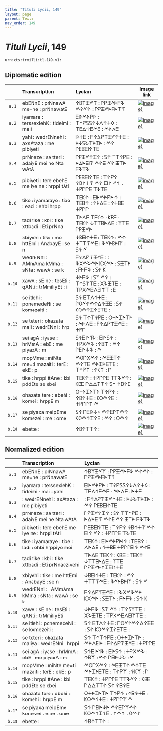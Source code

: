 ```yaml
---
title: "Tituli Lycii, 149"
layout: page
parent: Texts
nav_order: 149
---
```




# *Tituli Lycii*, 149




`urn:cts:trmilli:tl.149.v1:`

## Diplomatic edition

|  | Transcription | Lycian | Image link |
| :---: | :------ | :------ | --- |
| `a.1` | ebENnE : prNnawA me=ne : prNnawatE | 𐊁𐊂𐊚𐊑𐊏𐊚 : 𐊓𐊕𐊑𐊏𐊀𐊇𐊙 𐊎𐊁𐊏𐊁 : 𐊓𐊕𐊑𐊏𐊀𐊇𐊀𐊗𐊚 |[![image)](http://www.homermultitext.org/iipsrv?IIIF=/project/homer/pyramidal/deepzoom/lycian/hc/v1/2007.02.0170.tif/pct:3.162,2.394,96.15,26.33/100,/0/default.jpg)](http://www.homermultitext.org/ict2/?urn=urn:cite2:lycian:hc.v1:2007.02.0170@0.03162,0.02394,0.9615,0.2633) |
| `a.2` | iyamara : terssexlehK : tideimi : mali | 𐊆𐊊𐊀𐊎𐊀𐊕𐊀 : 𐊗𐊁𐊕𐊖𐊖𐊁𐊜𐊍𐊁𐊛𐊔 : 𐊗𐊆𐊅𐊁𐊆𐊎𐊆 : 𐊎𐊀𐊍𐊆 |[![image)](http://www.homermultitext.org/iipsrv?IIIF=/project/homer/pyramidal/deepzoom/lycian/hc/v1/2007.02.0170.tif/pct:1.216,19.15,96.15,26.33/100,/0/default.jpg)](http://www.homermultitext.org/ict2/?urn=urn:cite2:lycian:hc.v1:2007.02.0170@0.01216,0.1915,0.9615,0.2633) |
| `a.3` | yahi : wedrENnehi : axsAtaza : me pibiyeti | 𐊊𐊀𐊛𐊆 : 𐊇𐊁𐊅𐊕𐊚𐊑𐊏𐊁𐊛𐊆 : 𐊀𐊜𐊖𐊙𐊗𐊀𐊈𐊀 : 𐊎𐊁 𐊓𐊆𐊂𐊆𐊊𐊁𐊗𐊆 |[![image)](http://www.homermultitext.org/iipsrv?IIIF=/project/homer/pyramidal/deepzoom/lycian/hc/v1/2007.02.0170.tif/pct:0.081,38.03,99.92,22.87/100,/0/default.jpg)](http://www.homermultitext.org/ict2/?urn=urn:cite2:lycian:hc.v1:2007.02.0170@0.0008107,0.3803,0.9992,0.2287) |
| `a.4` | prNneze : se tteri : adaiyE mei ne Nta wAtA | 𐊓𐊕𐊑𐊏𐊁𐊈𐊁 : 𐊖𐊁 𐊗𐊗𐊁𐊕𐊆 : 𐊀𐊅𐊀𐊆𐊊𐊚 𐊎𐊁𐊆 𐊏𐊁 𐊑𐊗𐊀 𐊇𐊙𐊗𐊙 |[![image)](http://www.homermultitext.org/iipsrv?IIIF=/project/homer/pyramidal/deepzoom/lycian/hc/v1/2007.02.0170.tif/pct:0.081,52.79,98.42,26.6/100,/0/default.jpg)](http://www.homermultitext.org/ict2/?urn=urn:cite2:lycian:hc.v1:2007.02.0170@0.0008107,0.5279,0.9842,0.2660) |
| `a.5` | pibiyeti : tere ebehE me iye ne : hrppi tAti | 𐊓𐊆𐊂𐊆𐊊𐊁𐊗𐊆 : 𐊗𐊁𐊕𐊁 𐊁𐊂𐊁𐊛𐊚 𐊎𐊁 𐊆𐊊𐊁 𐊏𐊁 : 𐊛𐊕𐊓𐊓𐊆 𐊗𐊙𐊗𐊆 |[![image)](http://www.homermultitext.org/iipsrv?IIIF=/project/homer/pyramidal/deepzoom/lycian/hc/v1/2007.02.0170.tif/pct:0.081,70.21,99.84,26.33/100,/0/default.jpg)](http://www.homermultitext.org/ict2/?urn=urn:cite2:lycian:hc.v1:2007.02.0170@0.0008107,0.7021,0.9984,0.2633) |
| `b.6` | tike : iyamaraye : tibe : eadi : ehbi hrpp | 𐊗𐊆𐊋𐊁 : 𐊆𐊊𐊀𐊎𐊀𐊕𐊀𐊊𐊁 : 𐊗𐊆𐊂𐊁 : 𐊁𐊀𐊅𐊆 : 𐊁𐊛𐊂𐊆 𐊛𐊕𐊓𐊓 |[![image)](http://www.homermultitext.org/iipsrv?IIIF=/project/homer/pyramidal/deepzoom/lycian/hc/v1/2007.02.0171.tif/pct:6.607,4.212,92.22,10.56/100,/0/default.jpg)](http://www.homermultitext.org/ict2/?urn=urn:cite2:lycian:hc.v1:2007.02.0171@0.06607,0.04212,0.9222,0.1056) |
| `b.7` | tadi tike : kbi : tike xttbadi : Eti prNna | 𐊗𐊀𐊅𐊆 𐊗𐊆𐊋𐊁 : 𐊋𐊂𐊆 : 𐊗𐊆𐊋𐊁 𐊜𐊗𐊗𐊂𐊀𐊅𐊆 : 𐊚𐊗𐊆 𐊓𐊕𐊑𐊏𐊀 |[![image)](http://www.homermultitext.org/iipsrv?IIIF=/project/homer/pyramidal/deepzoom/lycian/hc/v1/2007.02.0171.tif/pct:5.998,11.76,92.22,10.56/100,/0/default.jpg)](http://www.homermultitext.org/ict2/?urn=urn:cite2:lycian:hc.v1:2007.02.0171@0.05998,0.1176,0.9222,0.1056) |
| `b.8` | xbiyehi : tike : me httEmi : AnabayE : se n | 𐊜𐊂𐊆𐊊𐊁𐊛𐊆 : 𐊗𐊆𐊋𐊁 : 𐊎𐊁 𐊛𐊗𐊗𐊚𐊎𐊆 : 𐊙𐊏𐊀𐊂𐊀𐊊𐊚 : 𐊖𐊁 𐊏 |[![image)](http://www.homermultitext.org/iipsrv?IIIF=/project/homer/pyramidal/deepzoom/lycian/hc/v1/2007.02.0171.tif/pct:5.811,18.11,92.22,10.56/100,/0/default.jpg)](http://www.homermultitext.org/ict2/?urn=urn:cite2:lycian:hc.v1:2007.02.0171@0.05811,0.1811,0.9222,0.1056) |
| `b.9` | wedrENni : : AMmAma kMma : sNta : wawA : se k | 𐊇𐊁𐊅𐊕𐊚𐊑𐊏𐊆 : : 𐊙𐊐𐊎𐊙𐊎𐊀 𐊋𐊐𐊎𐊀 : 𐊖𐊑𐊗𐊀 : 𐊇𐊀𐊇𐊙 : 𐊖𐊁 𐊋 |[![image)](http://www.homermultitext.org/iipsrv?IIIF=/project/homer/pyramidal/deepzoom/lycian/hc/v1/2007.02.0171.tif/pct:5.53,25.05,92.22,10.56/100,/0/default.jpg)](http://www.homermultitext.org/ict2/?urn=urn:cite2:lycian:hc.v1:2007.02.0171@0.05530,0.2505,0.9222,0.1056) |
| `b.10` | xawA : sE ne : tesEti : qANti : trMmiliyEt : i | 𐊜𐊀𐊇𐊙 : 𐊖𐊚 𐊏𐊁 : 𐊗𐊁𐊖𐊚𐊗𐊆 : 𐊌𐊙𐊑𐊗𐊆 : 𐊗𐊕𐊐𐊎𐊆𐊍𐊆𐊊𐊚𐊗 : 𐊆 |[![image)](http://www.homermultitext.org/iipsrv?IIIF=/project/homer/pyramidal/deepzoom/lycian/hc/v1/2007.02.0171.tif/pct:5.108,32.6,92.22,10.56/100,/0/default.jpg)](http://www.homermultitext.org/ict2/?urn=urn:cite2:lycian:hc.v1:2007.02.0171@0.05108,0.3260,0.9222,0.1056) |
| `b.11` | se itlehi : ponemedeNi : se komezeiti : | 𐊖𐊁 𐊆𐊗𐊍𐊁𐊛𐊆 : 𐊓𐊒𐊏𐊁𐊎𐊁𐊅𐊁𐊑𐊆 : 𐊖𐊁 𐊋𐊒𐊎𐊁𐊈𐊁𐊆𐊗𐊆 : |[![image)](http://www.homermultitext.org/iipsrv?IIIF=/project/homer/pyramidal/deepzoom/lycian/hc/v1/2007.02.0171.tif/pct:4.92,38.62,92.22,10.56/100,/0/default.jpg)](http://www.homermultitext.org/ict2/?urn=urn:cite2:lycian:hc.v1:2007.02.0171@0.04920,0.3862,0.9222,0.1056) |
| `b.12` | se teteri : ohazata : mali : wedrENni : hrp | 𐊖𐊁 𐊗𐊁𐊗𐊁𐊕𐊆 : 𐊒𐊛𐊀𐊈𐊀𐊗𐊀 : 𐊎𐊀𐊍𐊆 : 𐊇𐊁𐊅𐊕𐊚𐊑𐊏𐊆 : 𐊛𐊕𐊓 |[![image)](http://www.homermultitext.org/iipsrv?IIIF=/project/homer/pyramidal/deepzoom/lycian/hc/v1/2007.02.0171.tif/pct:4.92,45.9,92.22,10.56/100,/0/default.jpg)](http://www.homermultitext.org/ict2/?urn=urn:cite2:lycian:hc.v1:2007.02.0171@0.04920,0.4590,0.9222,0.1056) |
| `b.13` | sei agA : iyase : hrMmA : ebE : me piyaxA : m | 𐊖𐊁𐊆 𐊀𐊄𐊙 : 𐊆𐊊𐊀𐊖𐊁 : 𐊛𐊕𐊐𐊎𐊙 : 𐊁𐊂𐊚 : 𐊎𐊁 𐊓𐊆𐊊𐊀𐊜𐊙 : 𐊎 |[![image)](http://www.homermultitext.org/iipsrv?IIIF=/project/homer/pyramidal/deepzoom/lycian/hc/v1/2007.02.0171.tif/pct:5.014,52.74,92.22,10.56/100,/0/default.jpg)](http://www.homermultitext.org/ict2/?urn=urn:cite2:lycian:hc.v1:2007.02.0171@0.05014,0.5274,0.9222,0.1056) |
| `b.14` | mopMme : miNte me=ti mazaiti : terE : ekE : p | 𐊎𐊒𐊓𐊐𐊎𐊁 : 𐊎𐊆𐊑𐊗𐊁 𐊎𐊁𐊗𐊆 𐊎𐊀𐊈𐊀𐊆𐊗𐊆 : 𐊗𐊁𐊕𐊚 : 𐊁𐊋𐊚 : 𐊓 |[![image)](http://www.homermultitext.org/iipsrv?IIIF=/project/homer/pyramidal/deepzoom/lycian/hc/v1/2007.02.0171.tif/pct:5.342,59.79,92.22,10.56/100,/0/default.jpg)](http://www.homermultitext.org/ict2/?urn=urn:cite2:lycian:hc.v1:2007.02.0171@0.05342,0.5979,0.9222,0.1056) |
| `b.15` | tike : hrppi ttAne : kbi pddEte se ebei | 𐊗𐊆𐊋𐊁 : 𐊛𐊕𐊓𐊓𐊆 𐊗𐊗𐊙𐊏𐊁 : 𐊋𐊂𐊆 𐊓𐊅𐊅𐊚𐊗𐊁 𐊖𐊁 𐊁𐊂𐊁𐊆 |[![image)](http://www.homermultitext.org/iipsrv?IIIF=/project/homer/pyramidal/deepzoom/lycian/hc/v1/2007.02.0171.tif/pct:4.545,66.63,92.22,10.56/100,/0/default.jpg)](http://www.homermultitext.org/ict2/?urn=urn:cite2:lycian:hc.v1:2007.02.0171@0.04545,0.6663,0.9222,0.1056) |
| `b.16` | ohazata tere : ebehi : komei : hrppE m | 𐊒𐊛𐊀𐊈𐊀𐊗𐊀 𐊗𐊁𐊕𐊁 : 𐊁𐊂𐊁𐊛𐊆 : 𐊋𐊒𐊎𐊁𐊆 : 𐊛𐊕𐊓𐊓𐊚 𐊎 |[![image)](http://www.homermultitext.org/iipsrv?IIIF=/project/homer/pyramidal/deepzoom/lycian/hc/v1/2007.02.0171.tif/pct:3.889,73.96,92.22,10.56/100,/0/default.jpg)](http://www.homermultitext.org/ict2/?urn=urn:cite2:lycian:hc.v1:2007.02.0171@0.03889,0.7396,0.9222,0.1056) |
| `b.17` | se piyaxa meipEme komezei : me : ome | 𐊖𐊁 𐊓𐊆𐊊𐊀𐊜𐊀 𐊎𐊁𐊆𐊓𐊚𐊎𐊁 𐊋𐊒𐊎𐊁𐊈𐊁𐊆 : 𐊎𐊁 : 𐊒𐊎𐊁 |[![image)](http://www.homermultitext.org/iipsrv?IIIF=/project/homer/pyramidal/deepzoom/lycian/hc/v1/2007.02.0171.tif/pct:3.889,80.25,92.22,10.56/100,/0/default.jpg)](http://www.homermultitext.org/ict2/?urn=urn:cite2:lycian:hc.v1:2007.02.0171@0.03889,0.8025,0.9222,0.1056) |
| `b.18` | ebette : | 𐊁𐊂𐊁𐊗𐊗𐊁 : |[![image)](http://www.homermultitext.org/iipsrv?IIIF=/project/homer/pyramidal/deepzoom/lycian/hc/v1/2007.02.0171.tif/pct:2.53,88.68,92.22,10.56/100,/0/default.jpg)](http://www.homermultitext.org/ict2/?urn=urn:cite2:lycian:hc.v1:2007.02.0171@0.02530,0.8868,0.9222,0.1056) |

## Normalized edition

|  | Transcription | Lycian |
| :---: | :------ | :------ |
| `a.1` | ebENnE : prNnawA me=ne : prNnawatE | 𐊁𐊂𐊚𐊑𐊏𐊚 : 𐊓𐊕𐊑𐊏𐊀𐊇𐊙 𐊎𐊁𐊏𐊁 : 𐊓𐊕𐊑𐊏𐊀𐊇𐊀𐊗𐊚 |
| `a.2` | iyamara : terssexlehK : tideimi : mali-yahi | 𐊆𐊊𐊀𐊎𐊀𐊕𐊀 : 𐊗𐊁𐊕𐊖𐊖𐊁𐊜𐊍𐊁𐊛𐊔 : 𐊗𐊆𐊅𐊁𐊆𐊎𐊆 : 𐊎𐊀𐊍𐊆-𐊊𐊀𐊛𐊆 |
| `a.3` | : wedrENnehi : axAtaza : me pibiyeti | : 𐊇𐊁𐊅𐊕𐊚𐊑𐊏𐊁𐊛𐊆 : 𐊀𐊜𐊙𐊗𐊀𐊈𐊀 : 𐊎𐊁 𐊓𐊆𐊂𐊆𐊊𐊁𐊗𐊆 |
| `a.4` | prNneze : se tteri : adaiyE mei ne Nta wAtA | 𐊓𐊕𐊑𐊏𐊁𐊈𐊁 : 𐊖𐊁 𐊗𐊗𐊁𐊕𐊆 : 𐊀𐊅𐊀𐊆𐊊𐊚 𐊎𐊁𐊆 𐊏𐊁 𐊑𐊗𐊀 𐊇𐊙𐊗𐊙 |
| `a.5` | pibiyeti : tere ebehE me iye ne : hrppi tAti | 𐊓𐊆𐊂𐊆𐊊𐊁𐊗𐊆 : 𐊗𐊁𐊕𐊁 𐊁𐊂𐊁𐊛𐊚 𐊎𐊁 𐊆𐊊𐊁 𐊏𐊁 : 𐊛𐊕𐊓𐊓𐊆 𐊗𐊙𐊗𐊆 |
| `b.6` | tike : iyamaraye : tibe : ladi : ehbi hrppiye mei | 𐊗𐊆𐊋𐊁 : 𐊆𐊊𐊀𐊎𐊀𐊕𐊀𐊊𐊁 : 𐊗𐊆𐊂𐊁 : 𐊍𐊀𐊅𐊆 : 𐊁𐊛𐊂𐊆 𐊛𐊕𐊓𐊓𐊆𐊊𐊁 𐊎𐊁𐊆 |
| `b.7` | tadi tike : kbi : tike xttbadi : Eti prNnaeziyehi | 𐊗𐊀𐊅𐊆 𐊗𐊆𐊋𐊁 : 𐊋𐊂𐊆 : 𐊗𐊆𐊋𐊁 𐊜𐊗𐊗𐊂𐊀𐊅𐊆 : 𐊚𐊗𐊆 𐊓𐊕𐊑𐊏𐊀𐊁𐊈𐊆𐊊𐊁𐊛𐊆 |
| `b.8` | xbiyehi : tike : me httEmi : AnabayE : se n | 𐊜𐊂𐊆𐊊𐊁𐊛𐊆 : 𐊗𐊆𐊋𐊁 : 𐊎𐊁 𐊛𐊗𐊗𐊚𐊎𐊆 : 𐊙𐊏𐊀𐊂𐊀𐊊𐊚 : 𐊖𐊁 𐊏 |
| `b.9` | wedrENni : : AMmAma kMma : sNta : wawA : se k | 𐊇𐊁𐊅𐊕𐊚𐊑𐊏𐊆 : : 𐊙𐊐𐊎𐊙𐊎𐊀 𐊋𐊐𐊎𐊀 : 𐊖𐊑𐊗𐊀 : 𐊇𐊀𐊇𐊙 : 𐊖𐊁 𐊋 |
| `b.10` | xawA : sE ne : tesEti : qANti : trMmiliyEti : | 𐊜𐊀𐊇𐊙 : 𐊖𐊚 𐊏𐊁 : 𐊗𐊁𐊖𐊚𐊗𐊆 : 𐊌𐊙𐊑𐊗𐊆 : 𐊗𐊕𐊐𐊎𐊆𐊍𐊆𐊊𐊚𐊗𐊆 : |
| `b.11` | se itlehi : ponemedeNi : se komezeiti : | 𐊖𐊁 𐊆𐊗𐊍𐊁𐊛𐊆 : 𐊓𐊒𐊏𐊁𐊎𐊁𐊅𐊁𐊑𐊆 : 𐊖𐊁 𐊋𐊒𐊎𐊁𐊈𐊁𐊆𐊗𐊆 : |
| `b.12` | se teteri : ohazata : maliya : wedrENni : hrppi | 𐊖𐊁 𐊗𐊁𐊗𐊁𐊕𐊆 : 𐊒𐊛𐊀𐊈𐊀𐊗𐊀 : 𐊎𐊀𐊍𐊆𐊊𐊀 : 𐊇𐊁𐊅𐊕𐊚𐊑𐊏𐊆 : 𐊛𐊕𐊓𐊓𐊆 |
| `b.13` | sei agA : iyase : hrMmA : ebE : me piyaxA : m | 𐊖𐊁𐊆 𐊀𐊄𐊙 : 𐊆𐊊𐊀𐊖𐊁 : 𐊛𐊕𐊐𐊎𐊙 : 𐊁𐊂𐊚 : 𐊎𐊁 𐊓𐊆𐊊𐊀𐊜𐊙 : 𐊎 |
| `b.14` | mopMme : miNte me=ti mazaiti : terE : ekE : p | 𐊎𐊒𐊓𐊐𐊎𐊁 : 𐊎𐊆𐊑𐊗𐊁 𐊎𐊁𐊗𐊆 𐊎𐊀𐊈𐊀𐊆𐊗𐊆 : 𐊗𐊁𐊕𐊚 : 𐊁𐊋𐊚 : 𐊓 |
| `b.15` | tike : hrppi ttAne : kbi pddEte se ebei | 𐊗𐊆𐊋𐊁 : 𐊛𐊕𐊓𐊓𐊆 𐊗𐊗𐊙𐊏𐊁 : 𐊋𐊂𐊆 𐊓𐊅𐊅𐊚𐊗𐊁 𐊖𐊁 𐊁𐊂𐊁𐊆 |
| `b.16` | ohazata tere : ebehi : komehi : hrppE m | 𐊒𐊛𐊀𐊈𐊀𐊗𐊀 𐊗𐊁𐊕𐊁 : 𐊁𐊂𐊁𐊛𐊆 : 𐊋𐊒𐊎𐊁𐊛𐊆 : 𐊛𐊕𐊓𐊓𐊚 𐊎 |
| `b.17` | se piyaxa meipEme komezei : eme : ome | 𐊖𐊁 𐊓𐊆𐊊𐊀𐊜𐊀 𐊎𐊁𐊆𐊓𐊚𐊎𐊁 𐊋𐊒𐊎𐊁𐊈𐊁𐊆 : 𐊁𐊎𐊁 : 𐊒𐊎𐊁 |
| `b.18` | ebette : | 𐊁𐊂𐊁𐊗𐊗𐊁 : |